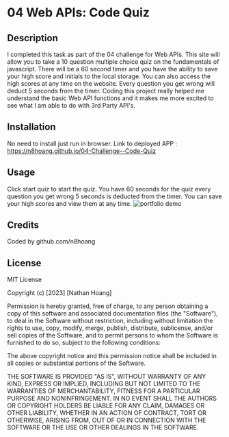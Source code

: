 # 04 Web APIs: Code Quiz

## Description

I completed this task as part of the 04 challenge for Web APIs. This site will allow you to take a 10 question multiple choice quiz on the fundamentals of javascript. There will be a 60 second timer and you have the ability to save your high score and initials to the local storage. You can also access the high scores at any time on the website. Every question you get wrong will deduct 5 seconds from the timer. Coding this project really helped me understand the basic Web API functions and it makes me more excited to see what I am able to do with 3rd Party API's.

## Installation

No need to install just run in browser. Link to deployed APP : https://n8hoang.github.io/04-Challenge--Code-Quiz

## Usage

Click start quiz to start the quiz. You have 60 seconds for the quiz every question you get wrong 5 seconds is deducted from the timer. You can save your high scores and view them at any time.
![portfolio demo](Assets/passwordgenss.png)


## Credits

Coded by github.com/n8hoang

## License

MIT License

Copyright (c) [2023] [Nathan Hoang]

Permission is hereby granted, free of charge, to any person obtaining a copy
of this software and associated documentation files (the "Software"), to deal
in the Software without restriction, including without limitation the rights
to use, copy, modify, merge, publish, distribute, sublicense, and/or sell
copies of the Software, and to permit persons to whom the Software is
furnished to do so, subject to the following conditions:

The above copyright notice and this permission notice shall be included in all
copies or substantial portions of the Software.

THE SOFTWARE IS PROVIDED "AS IS", WITHOUT WARRANTY OF ANY KIND, EXPRESS OR
IMPLIED, INCLUDING BUT NOT LIMITED TO THE WARRANTIES OF MERCHANTABILITY,
FITNESS FOR A PARTICULAR PURPOSE AND NONINFRINGEMENT. IN NO EVENT SHALL THE
AUTHORS OR COPYRIGHT HOLDERS BE LIABLE FOR ANY CLAIM, DAMAGES OR OTHER
LIABILITY, WHETHER IN AN ACTION OF CONTRACT, TORT OR OTHERWISE, ARISING FROM,
OUT OF OR IN CONNECTION WITH THE SOFTWARE OR THE USE OR OTHER DEALINGS IN THE
SOFTWARE.

